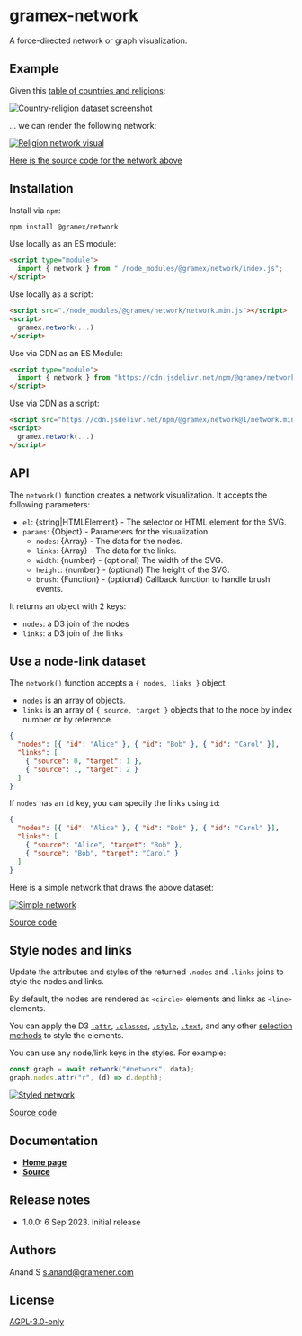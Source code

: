 # gramex-network

A force-directed network or graph visualization.

## Example

Given this [table of countries and religions](docs/country-religion.json):

[![Country-religion dataset screenshot](https://code.gramener.com/cto/gramex-network/-/raw/main/docs/country-religion.png)](docs/country-religion.json)

... we can render the following network:

[![Religion network visual](https://code.gramener.com/cto/gramex-network/-/raw/main/docs/country-religion.png)](docs/religion.html ":include")

[Here is the source code for the network above](docs/religion.html ":include :type=code")

## Installation

Install via `npm`:

```bash
npm install @gramex/network
```

Use locally as an ES module:

```html
<script type="module">
  import { network } from "./node_modules/@gramex/network/index.js";
</script>
```

Use locally as a script:

```html
<script src="./node_modules/@gramex/network/network.min.js"></script>
<script>
  gramex.network(...)
</script>
```

Use via CDN as an ES Module:

```html
<script type="module">
  import { network } from "https://cdn.jsdelivr.net/npm/@gramex/network@1/network.js";
</script>
```

Use via CDN as a script:

```html
<script src="https://cdn.jsdelivr.net/npm/@gramex/network@1/network.min.js"></script>
<script>
  gramex.network(...)
</script>
```

## API

The `network()` function creates a network visualization. It accepts the following parameters:

- `el`: {string|HTMLElement} - The selector or HTML element for the SVG.
- `params`: {Object} - Parameters for the visualization.
  - `nodes`: {Array} - The data for the nodes.
  - `links`: {Array} - The data for the links.
  - `width`: {number} - (optional) The width of the SVG.
  - `height`: {number} - (optional) The height of the SVG.
  - `brush`: {Function} - (optional) Callback function to handle brush events.

It returns an object with 2 keys:

- `nodes`: a D3 join of the nodes
- `links`: a D3 join of the links

## Use a node-link dataset

The `network()` function accepts a `{ nodes, links }` object.

- `nodes` is an array of objects.
- `links` is an array of `{ source, target }` objects that to the node by index number or by reference.

```json
{
  "nodes": [{ "id": "Alice" }, { "id": "Bob" }, { "id": "Carol" }],
  "links": [
    { "source": 0, "target": 1 },
    { "source": 1, "target": 2 }
  ]
}
```

If `nodes` has an `id` key, you can specify the links using `id`:

```json
{
  "nodes": [{ "id": "Alice" }, { "id": "Bob" }, { "id": "Carol" }],
  "links": [
    { "source": "Alice", "target": "Bob" },
    { "source": "Bob", "target": "Carol" }
  ]
}
```

Here is a simple network that draws the above dataset:

[![Simple network](https://code.gramener.com/reuse/gramex-cartogram/-/raw/main/docs/simple.png)](docs/simple.html ":include")

[Source code](docs/simple.html ":include :type=code")

## Style nodes and links

Update the attributes and styles of the returned `.nodes` and `.links` joins to style the nodes and links.

By default, the nodes are rendered as `<circle>` elements and links as `<line>` elements.

You can apply the D3 [`.attr`](https://github.com/d3/d3-selection#selection_attr),
[`.classed`](https://github.com/d3/d3-selection#selection_classed),
[`.style`](https://github.com/d3/d3-selection#selection_style),
[`.text`](https://github.com/d3/d3-selection#selection_text),
and any other [selection methods](https://github.com/d3/d3-selection) to style the elements.

You can use any node/link keys in the styles. For example:

```js
const graph = await network("#network", data);
graph.nodes.attr("r", (d) => d.depth);
```

[![Styled network](https://code.gramener.com/reuse/gramex-cartogram/-/raw/main/docs/style.png)](docs/style.html ":include")

[Source code](docs/style.html ":include :type=code")

<!--

## Add tooltips


## Filter nodes and links


## K-partite data


## Animate features


## Zoom to fit

-->

## Documentation

- [**Home page**](https://gramener.com/gramex-network/)
- [**Source**](https://code.gramener.com/cto/gramex-network.git)

## Release notes

- 1.0.0: 6 Sep 2023. Initial release

## Authors

Anand S <s.anand@gramener.com>

## License

[AGPL-3.0-only](https://spdx.org/licenses/AGPL-3.0-only.html)

